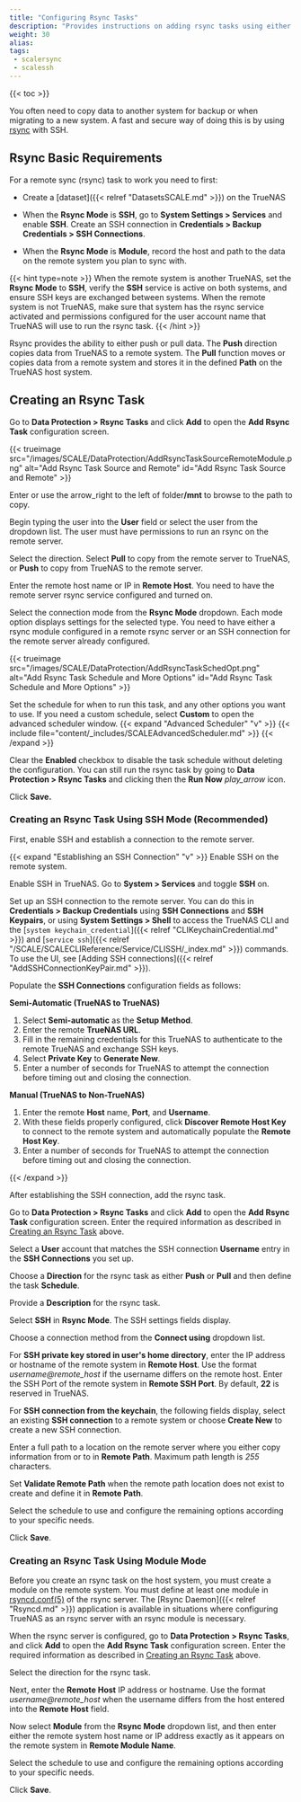 ```yaml
---
title: "Configuring Rsync Tasks"
description: "Provides instructions on adding rsync tasks using either of two methods, one using an rsync module created in TrueNAS and the other using an SSH connection."
weight: 30
alias:
tags:
 - scalersync
 - scalessh
---
```


{{< toc >}}

You often need to copy data to another system for backup or when migrating to a new system.
A fast and secure way of doing this is by using [rsync](https://rsync.samba.org/) with SSH.

## Rsync Basic Requirements

For a remote sync (rsync) task to work you need to first:

* Create a [dataset]({{< relref "DatasetsSCALE.md" >}}) on the TrueNAS

* When the **Rsync Mode** is **SSH**, go to **System Settings > Services** and enable **SSH**.
  Create an SSH connection in **Credentials > Backup Credentials > SSH Connections**.

* When the **Rsync Mode** is **Module**,  record the host and path to the data on the remote system you plan to sync with.

{{< hint type=note >}}
When the remote system is another TrueNAS, set the **Rsync Mode** to **SSH**, verify the **SSH** service is active on both systems, and ensure SSH keys are exchanged between systems.
When the remote system is not TrueNAS, make sure that system has the rsync service activated and permissions configured for the user account name that TrueNAS will use to run the rsync task.
{{< /hint >}}

Rsync provides the ability to either push or pull data.
The **Push** direction copies data from TrueNAS to a remote system.
The **Pull** function moves or copies data from a remote system and stores it in the defined **Path** on the TrueNAS host system.

## Creating an Rsync Task

Go to **Data Protection > Rsync Tasks** and click **Add** to open the **Add Rsync Task** configuration screen.

{{< trueimage src="/images/SCALE/DataProtection/AddRsyncTaskSourceRemoteModule.png" alt="Add Rsync Task Source and Remote" id="Add Rsync Task Source and Remote" >}}

Enter or use the <span class="material-icons">arrow_right</span> to the left of <span class="material-icons">folder</span>**/mnt** to browse to the path to copy.

Begin typing the user into the **User** field or select the user from the dropdown list.
The user must have permissions to run an rsync on the remote server.

Select the direction. Select **Pull** to copy from the remote server to TrueNAS, or **Push** to copy from TrueNAS to the remote server.

Enter the remote host name or IP in **Remote Host**.
You need to have the remote server rsync service configured and turned on.

Select the connection mode from the **Rsync Mode** dropdown. Each mode option displays settings for the selected type.
You need to have either a rsync module configured in a remote rsync server or an SSH connection for the remote server already configured.

{{< trueimage src="/images/SCALE/DataProtection/AddRsyncTaskSchedOpt.png" alt="Add Rsync Task Schedule and More Options" id="Add Rsync Task Schedule and More Options" >}}

Set the schedule for when to run this task, and any other options you want to use.
If you need a custom schedule, select **Custom** to open the advanced scheduler window.
{{< expand "Advanced Scheduler" "v" >}}
{{< include file="content/_includes/SCALEAdvancedScheduler.md" >}}
{{< /expand >}}

Clear the **Enabled** checkbox to disable the task schedule without deleting the configuration.
You can still run the rsync task by going to **Data Protection > Rsync Tasks** and clicking <i class="fa fa-chevron-right"></i> then the **Run Now** <i class="material-icons" aria-hidden="true" title="play_arrow">play_arrow</i> icon.

Click **Save.**

### Creating an Rsync Task Using SSH Mode (Recommended)

First, enable SSH and establish a connection to the remote server.

{{< expand "Establishing an SSH Connection" "v" >}}
Enable SSH on the remote system.

Enable SSH in TrueNAS.
Go to **System > Services** and toggle **SSH** on.

Set up an SSH connection to the remote server. You can do this in **Credentials > Backup Credentials** using **SSH Connections** and **SSH Keypairs**, or using **System Settings > Shell** to access the TrueNAS CLI and the [`system keychain_credential`]({{< relref "CLIKeychainCredential.md" >}}) and [`service ssh`]({{< relref "/SCALE/SCALECLIReference/Service/CLISSH/_index.md" >}}) commands.
To use the UI, see [Adding SSH connections]({{< relref "AddSSHConnectionKeyPair.md" >}}).

Populate the **SSH Connections** configuration fields as follows:

**Semi-Automatic (TrueNAS to TrueNAS)**

  1. Select **Semi-automatic** as the **Setup Method**.
  2. Enter the remote **TrueNAS URL**.
  3. Fill in the remaining credentials for this TrueNAS to authenticate to the remote TrueNAS and exchange SSH keys.
  4. Select **Private Key** to **Generate New**.
  5. Enter a number of seconds for TrueNAS to attempt the connection before timing out and closing the connection.

**Manual (TrueNAS to Non-TrueNAS)**

  1. Enter the remote **Host** name, **Port**, and **Username**.
  2. With these fields properly configured, click **Discover Remote Host Key** to connect to the remote system and automatically populate the **Remote Host Key**.
  3. Enter a number of seconds for TrueNAS to attempt the connection before timing out and closing the connection.

{{< /expand >}}

After establishing the SSH connection, add the rsync task.

Go to **Data Protection > Rsync Tasks** and click **Add** to open the **Add Rsync Task** configuration screen.
Enter the required information as described in [Creating an Rsync Task](#creating-an-rsync-task) above.

Select a **User** account that matches the SSH connection **Username** entry in the **SSH Connections** you set up.

Choose a **Direction** for the rsync task as either **Push** or **Pull** and then define the task **Schedule**.

Provide a **Description** for the rsync task.

Select **SSH** in **Rsync Mode**.
The SSH settings fields display.

Choose a connection method from the **Connect using** dropdown list.

For **SSH private key stored in user's home directory**, enter the IP address or hostname of the remote system in **Remote Host**.
Use the format *username@remote_host* if the username differs on the remote host.
Enter the SSH Port of the remote system in **Remote SSH Port**. By default, **22** is reserved in TrueNAS.

For **SSH connection from the keychain**, the following fields display, select an existing **SSH connection** to a remote system or choose **Create New** to create a new SSH connection.

Enter a full path to a location on the remote server where you either copy information from or to in **Remote Path**.
Maximum path length is *255* characters.

Set **Validate Remote Path** when the remote path location does not exist to create and define it in **Remote Path**.

Select the schedule to use and configure the remaining options according to your specific needs.

Click **Save**.

### Creating an Rsync Task Using Module Mode

Before you create an rsync task on the host system, you must create a module on the remote system.
You must define at least one module in [rsyncd.conf(5)](https://www.samba.org/ftp/rsync/rsyncd.conf.html) of the rsync server.
The [Rsync Daemon]({{< relref "Rsyncd.md" >}}) application is available in situations where configuring TrueNAS as an rsync server with an rsync module is necessary.

When the rsync server is configured, go to **Data Protection > Rsync Tasks**, and click **Add** to open the **Add Rsync Task** configuration screen.
Enter the required information as described in [Creating an Rsync Task](#creating-an-rsync-task) above.

Select the direction for the rsync task.

Next, enter the **Remote Host** IP address or hostname.
Use the format *username@remote_host* when the username differs from the host entered into the **Remote Host** field.

Now select **Module** from the **Rsync Mode** dropdown list, and then enter either the remote system host name or IP address exactly as it appears on the remote system in **Remote Module Name**.

Select the schedule to use and configure the remaining options according to your specific needs.

Click **Save**.
